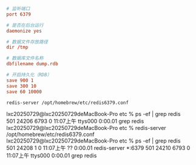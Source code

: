 
```conf
# 监听端口
port 6379

# 是否在后台运行
daemonize yes

# 数据文件存放路径
dir /tmp

# 数据库文件名称
dbfilename dump.rdb

# 开启持久化（RDB）
save 900 1
save 300 10
save 60 10000

```


```shell
redis-server /opt/homebrew/etc/redis6379.conf
```

lxc20250729@lxc20250729deMacBook-Pro etc % ps -ef | grep redis           
501 24206  6793   0 11:07上午 ttys000    0:00.01 grep redis
lxc20250729@lxc20250729deMacBook-Pro etc % redis-server /opt/homebrew/etc/redis6379.conf
lxc20250729@lxc20250729deMacBook-Pro etc % ps -ef | grep redis                          
501 24208     1   0 11:07上午 ??         0:00.01 redis-server *:6379
501 24210  6793   0 11:07上午 ttys000    0:00.01 grep redis
